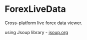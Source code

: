 # ForexLiveData
Cross-platform live forex data viewer.

using Jsoup library - [jsoup.org](http://jsoup.org/) 
